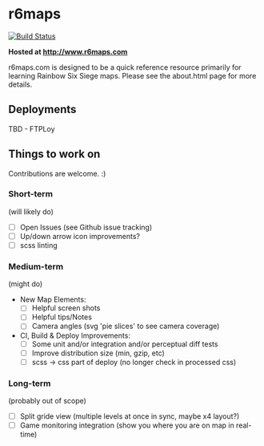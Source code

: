# r6maps
[![Build Status](https://travis-ci.org/capajon/r6maps.svg?branch=master)](https://travis-ci.org/capajon/r6maps)

**Hosted at http://www.r6maps.com**

r6maps.com is designed to be a quick reference resource primarily for learning Rainbow Six Siege maps.  Please see the about.html page for more details.

## Deployments
TBD - FTPLoy

## Things to work on
Contributions are welcome. :)

### Short-term
(will likely do)
- [ ] Open Issues (see Github issue tracking)
- [ ] Up/down arrow icon improvements?
- [ ] scss linting

### Medium-term
(might do)
- New Map Elements:
   - [ ] Helpful screen shots
   - [ ] Helpful tips/Notes
   - [ ] Camera angles (svg 'pie slices' to see camera coverage)
- CI, Build & Deploy Improvements:
   - [ ] Some unit and/or integration and/or perceptual diff tests
   - [ ] Improve distribution size (min, gzip, etc)
   - [ ] scss -> css part of deploy (no longer check in processed css)

### Long-term
(probably out of scope)
- [ ] Split gride view (multiple levels at once in sync, maybe x4 layout?)
- [ ] Game monitoring integration (show you where you are on map in real-time)

